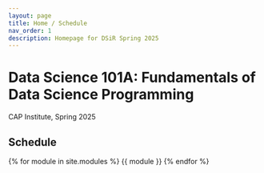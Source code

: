 ```yaml
---
layout: page
title: Home / Schedule
nav_order: 1
description: Homepage for DSiR Spring 2025
---
```


# Data Science 101A: Fundamentals of Data Science Programming
CAP Institute, Spring 2025


## Schedule

{% for module in site.modules %}
{{ module }}
{% endfor %}

